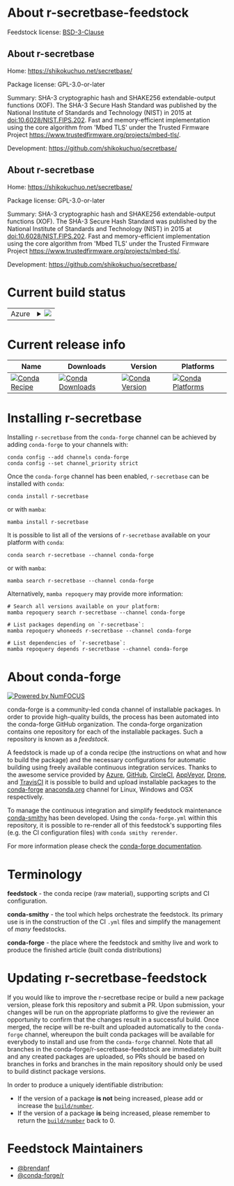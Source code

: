 About r-secretbase-feedstock
============================

Feedstock license: [BSD-3-Clause](https://github.com/conda-forge/r-secretbase-feedstock/blob/main/LICENSE.txt)


About r-secretbase
------------------

Home: https://shikokuchuo.net/secretbase/

Package license: GPL-3.0-or-later

Summary: SHA-3 cryptographic hash and SHAKE256 extendable-output functions (XOF). The SHA-3 Secure Hash Standard was published by the National Institute of Standards and Technology (NIST) in 2015 at <doi:10.6028/NIST.FIPS.202>. Fast and memory-efficient implementation using the core algorithm from 'Mbed TLS' under the Trusted Firmware Project <https://www.trustedfirmware.org/projects/mbed-tls/>.

Development: https://github.com/shikokuchuo/secretbase/

About r-secretbase
------------------

Home: https://shikokuchuo.net/secretbase/

Package license: GPL-3.0-or-later

Summary: SHA-3 cryptographic hash and SHAKE256 extendable-output functions (XOF). The SHA-3 Secure Hash Standard was published by the National Institute of Standards and Technology (NIST) in 2015 at <doi:10.6028/NIST.FIPS.202>. Fast and memory-efficient implementation using the core algorithm from 'Mbed TLS' under the Trusted Firmware Project <https://www.trustedfirmware.org/projects/mbed-tls/>.

Development: https://github.com/shikokuchuo/secretbase/

Current build status
====================


<table>
    
  <tr>
    <td>Azure</td>
    <td>
      <details>
        <summary>
          <a href="https://dev.azure.com/conda-forge/feedstock-builds/_build/latest?definitionId=21674&branchName=main">
            <img src="https://dev.azure.com/conda-forge/feedstock-builds/_apis/build/status/r-secretbase-feedstock?branchName=main">
          </a>
        </summary>
        <table>
          <thead><tr><th>Variant</th><th>Status</th></tr></thead>
          <tbody><tr>
              <td>linux_64_r_base4.2</td>
              <td>
                <a href="https://dev.azure.com/conda-forge/feedstock-builds/_build/latest?definitionId=21674&branchName=main">
                  <img src="https://dev.azure.com/conda-forge/feedstock-builds/_apis/build/status/r-secretbase-feedstock?branchName=main&jobName=linux&configuration=linux%20linux_64_r_base4.2" alt="variant">
                </a>
              </td>
            </tr><tr>
              <td>linux_64_r_base4.3</td>
              <td>
                <a href="https://dev.azure.com/conda-forge/feedstock-builds/_build/latest?definitionId=21674&branchName=main">
                  <img src="https://dev.azure.com/conda-forge/feedstock-builds/_apis/build/status/r-secretbase-feedstock?branchName=main&jobName=linux&configuration=linux%20linux_64_r_base4.3" alt="variant">
                </a>
              </td>
            </tr><tr>
              <td>osx_64_r_base4.2</td>
              <td>
                <a href="https://dev.azure.com/conda-forge/feedstock-builds/_build/latest?definitionId=21674&branchName=main">
                  <img src="https://dev.azure.com/conda-forge/feedstock-builds/_apis/build/status/r-secretbase-feedstock?branchName=main&jobName=osx&configuration=osx%20osx_64_r_base4.2" alt="variant">
                </a>
              </td>
            </tr><tr>
              <td>osx_64_r_base4.3</td>
              <td>
                <a href="https://dev.azure.com/conda-forge/feedstock-builds/_build/latest?definitionId=21674&branchName=main">
                  <img src="https://dev.azure.com/conda-forge/feedstock-builds/_apis/build/status/r-secretbase-feedstock?branchName=main&jobName=osx&configuration=osx%20osx_64_r_base4.3" alt="variant">
                </a>
              </td>
            </tr><tr>
              <td>win_64</td>
              <td>
                <a href="https://dev.azure.com/conda-forge/feedstock-builds/_build/latest?definitionId=21674&branchName=main">
                  <img src="https://dev.azure.com/conda-forge/feedstock-builds/_apis/build/status/r-secretbase-feedstock?branchName=main&jobName=win&configuration=win%20win_64_" alt="variant">
                </a>
              </td>
            </tr>
          </tbody>
        </table>
      </details>
    </td>
  </tr>
</table>

Current release info
====================

| Name | Downloads | Version | Platforms |
| --- | --- | --- | --- |
| [![Conda Recipe](https://img.shields.io/badge/recipe-r--secretbase-green.svg)](https://anaconda.org/conda-forge/r-secretbase) | [![Conda Downloads](https://img.shields.io/conda/dn/conda-forge/r-secretbase.svg)](https://anaconda.org/conda-forge/r-secretbase) | [![Conda Version](https://img.shields.io/conda/vn/conda-forge/r-secretbase.svg)](https://anaconda.org/conda-forge/r-secretbase) | [![Conda Platforms](https://img.shields.io/conda/pn/conda-forge/r-secretbase.svg)](https://anaconda.org/conda-forge/r-secretbase) |

Installing r-secretbase
=======================

Installing `r-secretbase` from the `conda-forge` channel can be achieved by adding `conda-forge` to your channels with:

```
conda config --add channels conda-forge
conda config --set channel_priority strict
```

Once the `conda-forge` channel has been enabled, `r-secretbase` can be installed with `conda`:

```
conda install r-secretbase
```

or with `mamba`:

```
mamba install r-secretbase
```

It is possible to list all of the versions of `r-secretbase` available on your platform with `conda`:

```
conda search r-secretbase --channel conda-forge
```

or with `mamba`:

```
mamba search r-secretbase --channel conda-forge
```

Alternatively, `mamba repoquery` may provide more information:

```
# Search all versions available on your platform:
mamba repoquery search r-secretbase --channel conda-forge

# List packages depending on `r-secretbase`:
mamba repoquery whoneeds r-secretbase --channel conda-forge

# List dependencies of `r-secretbase`:
mamba repoquery depends r-secretbase --channel conda-forge
```


About conda-forge
=================

[![Powered by
NumFOCUS](https://img.shields.io/badge/powered%20by-NumFOCUS-orange.svg?style=flat&colorA=E1523D&colorB=007D8A)](https://numfocus.org)

conda-forge is a community-led conda channel of installable packages.
In order to provide high-quality builds, the process has been automated into the
conda-forge GitHub organization. The conda-forge organization contains one repository
for each of the installable packages. Such a repository is known as a *feedstock*.

A feedstock is made up of a conda recipe (the instructions on what and how to build
the package) and the necessary configurations for automatic building using freely
available continuous integration services. Thanks to the awesome service provided by
[Azure](https://azure.microsoft.com/en-us/services/devops/), [GitHub](https://github.com/),
[CircleCI](https://circleci.com/), [AppVeyor](https://www.appveyor.com/),
[Drone](https://cloud.drone.io/welcome), and [TravisCI](https://travis-ci.com/)
it is possible to build and upload installable packages to the
[conda-forge](https://anaconda.org/conda-forge) [anaconda.org](https://anaconda.org/)
channel for Linux, Windows and OSX respectively.

To manage the continuous integration and simplify feedstock maintenance
[conda-smithy](https://github.com/conda-forge/conda-smithy) has been developed.
Using the ``conda-forge.yml`` within this repository, it is possible to re-render all of
this feedstock's supporting files (e.g. the CI configuration files) with ``conda smithy rerender``.

For more information please check the [conda-forge documentation](https://conda-forge.org/docs/).

Terminology
===========

**feedstock** - the conda recipe (raw material), supporting scripts and CI configuration.

**conda-smithy** - the tool which helps orchestrate the feedstock.
                   Its primary use is in the construction of the CI ``.yml`` files
                   and simplify the management of *many* feedstocks.

**conda-forge** - the place where the feedstock and smithy live and work to
                  produce the finished article (built conda distributions)


Updating r-secretbase-feedstock
===============================

If you would like to improve the r-secretbase recipe or build a new
package version, please fork this repository and submit a PR. Upon submission,
your changes will be run on the appropriate platforms to give the reviewer an
opportunity to confirm that the changes result in a successful build. Once
merged, the recipe will be re-built and uploaded automatically to the
`conda-forge` channel, whereupon the built conda packages will be available for
everybody to install and use from the `conda-forge` channel.
Note that all branches in the conda-forge/r-secretbase-feedstock are
immediately built and any created packages are uploaded, so PRs should be based
on branches in forks and branches in the main repository should only be used to
build distinct package versions.

In order to produce a uniquely identifiable distribution:
 * If the version of a package **is not** being increased, please add or increase
   the [``build/number``](https://docs.conda.io/projects/conda-build/en/latest/resources/define-metadata.html#build-number-and-string).
 * If the version of a package **is** being increased, please remember to return
   the [``build/number``](https://docs.conda.io/projects/conda-build/en/latest/resources/define-metadata.html#build-number-and-string)
   back to 0.

Feedstock Maintainers
=====================

* [@brendanf](https://github.com/brendanf/)
* [@conda-forge/r](https://github.com/conda-forge/r/)

